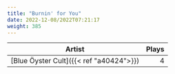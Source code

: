 ```yaml
---
title: "Burnin' for You"
date: 2022-12-08/2022T07:21:17
weight: 385
---
```




 Artist | Plays 
----- | -----:
[Blue Öyster Cult]({{< ref "a40424">}}) | 4
